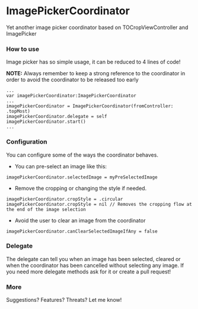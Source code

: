 # ImagePickerCoordinator
Yet another image picker coordinator based on TOCropViewController and ImagePicker

### How to use
Image picker has so simple usage, it can be reduced to 4 lines of code!

**NOTE:** Always remember to keep a strong reference to the coordinator in order to avoid 
the coordinator to be released too early
```
...
var imagePickerCoordinator:ImagePickerCoordinator
...
imagePickerCoordinator = ImagePickerCoordinator(fromController: .topMost)
imagePickerCoordinator.delegate = self
imagePickerCoordinator.start()
...
```

### Configuration
You can configure some of the ways the coordinator behaves.
- You can pre-select an image like this:
```
imagePickerCoordinator.selectedImage = myPreSelectedImage
```
- Remove the cropping or changing the style if needed.
```
imagePickerCoordinator.cropStyle = .circular
imagePickerCoordinator.cropStyle = nil // Removes the cropping flow at the end of the image selection
```
- Avoid the user to clear an image from the coordinator
```
imagePickerCoordinator.canClearSelectedImageIfAny = false
```


### Delegate 
The delegate can tell you when an image has been selected, cleared or when the coordinator has been cancelled without selecting any image.
If you need more delegate methods ask for it or create a pull request!

### More
Suggestions? Features? Threats? Let me know!
